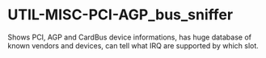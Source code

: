 UTIL-MISC-PCI-AGP_bus_sniffer
=============================

Shows PCI, AGP and CardBus device informations, has huge database of known vendors and devices, can tell what IRQ are supported by which slot.
